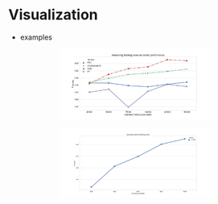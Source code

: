 # Visualization
* examples
<p align="center">
  <img src="https://github.com/hasanhuz/Visualization/blob/master/examples/out.png?raw=true" alt="Photo" style="width: 300px;"/> 
</p>

<p align="center">
  <img src="https://github.com/hasanhuz/Visualization/blob/master/examples/vis.png?raw=true" alt="Photo" style="width: 300px;"/> 
</p>
